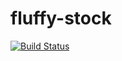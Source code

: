 # fluffy-stock

[![Build Status](https://travis-ci.org/orichalque/fluffy-shop.svg?branch=master)](https://travis-ci.org/orichalque/fluffy-shop)
